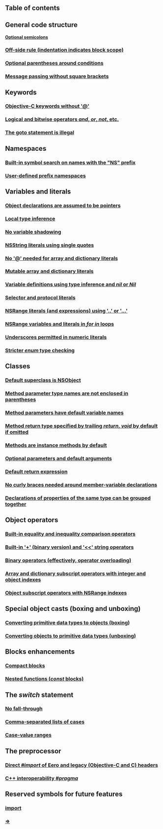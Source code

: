 **Table of contents**
---------------------

General code structure
----------------------

#### [Optional semicolons](#optionalsemicolons)

### [Off-side rule (indentation indicates block scope)](#offsiderule)

### [Optional parentheses around conditions](#optionalparens)

### [Message passing without square brackets](#nomessagebrackets)

Keywords
--------

### [Objective-C keywords without '@'](#noatkeywords)

### [Logical and bitwise operators _and_, _or_, _not_, etc.](#booleannames)

### [The goto statement is illegal](#nogoto)

Namespaces
----------

### [Built-in symbol search on names with the "NS" prefix](#nsprefix)

### [User-defined prefix namespaces](#userprefixes)

Variables and literals
----------------------

### [Object declarations are assumed to be pointers](#objectsarepointers)

### [Local type inference](#typeinference)

### [No variable shadowing](#noshadowing)

### [NSString literals using single quotes](#stringliterals)

### [No '@' needed for array and dictionary literals](#noatliterals)

### [Mutable array and dictionary literals](#mutableliterals)

### [Variable definitions using type inference and *nil* or *Nil*](#inferrednils)

### [Selector and protocol literals](#selectorliterals)

### [NSRange literals (and expressions) using '..' or '...'](#rangeliterals)

### [NSRange variables and literals in *for* *in* loops](#rangeloops)

### [Underscores permitted in numeric literals](#underscores)

### [Stricter *enum* type checking](#strictenums)

Classes
-------

### [Default superclass is NSObject](#defaultsuperclass)

### [Method parameter type names are not enclosed in parentheses](#noparamsmethods)

### [Method parameters have default variable names](#methodvardefaults)

### [Method return type specified by trailing *return*, *void* by default if omitted](#methodreturns)

### [Methods are instance methods by default](#instancemethods)

### [Optional parameters and default arguments](#optionalparams)

### [Default return expression](#defaultreturns)

### [No curly braces needed around member-variable declarations](#nocurlyvars)

### [Declarations of properties of the same type can be grouped together](#groupproperties)

Object operators
----------------

### [Built-in equality and inequality comparison operators](#equalityoperators)

### [Built-in '+' (binary version) and '<<' string operators](#stringplus)

### [Binary operators (effectively, operator overloading)](#binaryoperators)

### [Array and dictionary subscript operators with integer and object indexes](#subscripts)

### [Object subscript operators with NSRange indexes](#rangesubscripts)

Special object casts (boxing and unboxing)
------------------------------------------

### [Converting primitive data types to objects (boxing)](#boxing)

### [Converting objects to primitive data types (unboxing)](#unboxing)

Blocks enhancements
-------------------

### [Compact blocks](#compactblocks)

### [Nested functions (*const* blocks)](#nestedfunctions)

The *switch* statement
----------------------

### [No fall-through](#nofallthrough)

### [Comma-separated lists of cases](#caselists)

### [Case-value ranges](#caseranges)

The preprocessor
------------------------------------

### [Direct *#import* of Eero and legacy (Objective-C and C) headers](#importsincludes)

### [C++ interoperability *#pragma*](#cpppragma)

Reserved symbols for future features
------------------------------------
### [import](#reserved)
### [=>](#reserved)

